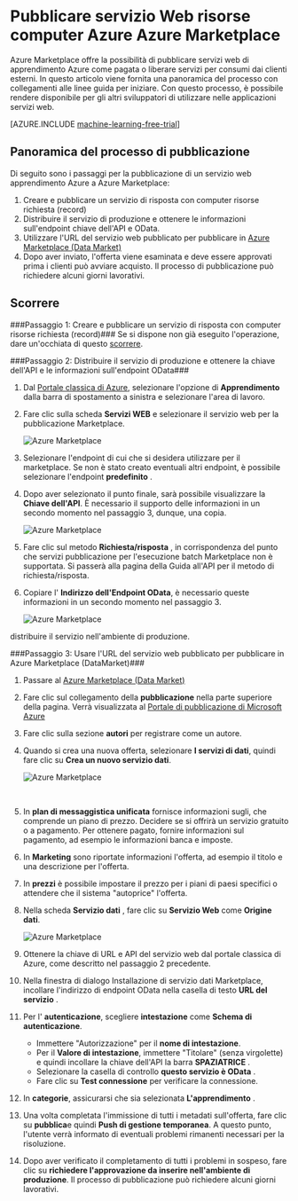 <properties 
    pageTitle="Pubblicare apprendimento servizio a Azure Marketplace web | Microsoft Azure" 
    description="Come pubblicare il servizio Web di Azure Machine Learning a Azure Marketplace" 
    services="machine-learning" 
    documentationCenter="" 
    authors="BharathS" 
    manager="jhubbard" 
    editor="cgronlun"/>

<tags 
    ms.service="machine-learning" 
    ms.workload="data-services" 
    ms.tgt_pltfrm="na" 
    ms.devlang="na" 
    ms.topic="article" 
    ms.date="09/08/2016" 
    ms.author="bharaths"/>

# <a name="publish-azure-machine-learning-web-service-to-the-azure-marketplace"></a>Pubblicare servizio Web risorse computer Azure Azure Marketplace 

Azure Marketplace offre la possibilità di pubblicare servizi web di apprendimento Azure come pagata o liberare servizi per consumi dai clienti esterni. In questo articolo viene fornita una panoramica del processo con collegamenti alle linee guida per iniziare. Con questo processo, è possibile rendere disponibile per gli altri sviluppatori di utilizzare nelle applicazioni servizi web.


[AZURE.INCLUDE [machine-learning-free-trial](../../includes/machine-learning-free-trial.md)]

## <a name="overview-of-the-publishing-process"></a>Panoramica del processo di pubblicazione 

Di seguito sono i passaggi per la pubblicazione di un servizio web apprendimento Azure a Azure Marketplace:

1. Creare e pubblicare un servizio di risposta con computer risorse richiesta (record)
2. Distribuire il servizio di produzione e ottenere le informazioni sull'endpoint chiave dell'API e OData.
3. Utilizzare l'URL del servizio web pubblicato per pubblicare in [Azure Marketplace (Data Market)](https://publish.windowsazure.com/workspace/) 
4. Dopo aver inviato, l'offerta viene esaminata e deve essere approvati prima i clienti può avviare acquisto. Il processo di pubblicazione può richiedere alcuni giorni lavorativi. 

## <a name="walk-through"></a>Scorrere
###<a name="step-1-create-and-publish-a-machine-learning-request-response-service-rrs"></a>Passaggio 1: Creare e pubblicare un servizio di risposta con computer risorse richiesta (record)###
 Se si dispone non già eseguito l'operazione, dare un'occhiata di questo [scorrere](machine-learning-walkthrough-5-publish-web-service.md).

###<a name="step-2-deploy-the-service-to-production-and-obtain-the-api-key-and-odata-endpoint-information"></a>Passaggio 2: Distribuire il servizio di produzione e ottenere la chiave dell'API e le informazioni sull'endpoint OData###
1. Dal [Portale classica di Azure](http://manage.windowsazure.com), selezionare l'opzione di **Apprendimento** dalla barra di spostamento a sinistra e selezionare l'area di lavoro. 

2. Fare clic sulla scheda **Servizi WEB** e selezionare il servizio web per la pubblicazione Marketplace.

    ![Azure Marketplace][workspace]

3. Selezionare l'endpoint di cui che si desidera utilizzare per il marketplace. Se non è stato creato eventuali altri endpoint, è possibile selezionare l'endpoint **predefinito** .

4. Dopo aver selezionato il punto finale, sarà possibile visualizzare la **Chiave dell'API**. È necessario il supporto delle informazioni in un secondo momento nel passaggio 3, dunque, una copia.

    ![Azure Marketplace][apikey]

5. Fare clic sul metodo **Richiesta/risposta** , in corrispondenza del punto che servizi pubblicazione per l'esecuzione batch Marketplace non è supportata. Si passerà alla pagina della Guida all'API per il metodo di richiesta/risposta.

6. Copiare l' **Indirizzo dell'Endpoint OData**, è necessario queste informazioni in un secondo momento nel passaggio 3.

    ![Azure Marketplace][odata]




distribuire il servizio nell'ambiente di produzione.



###<a name="step-3-use-the-url-of-the-published-web-service-to-publish-to-azure-marketplace-datamarket"></a>Passaggio 3: Usare l'URL del servizio web pubblicato per pubblicare in Azure Marketplace (DataMarket)###

1.  Passare al [Azure Marketplace (Data Market)](http://datamarket.azure.com/home) 
2.  Fare clic sul collegamento della **pubblicazione** nella parte superiore della pagina. Verrà visualizzata al [Portale di pubblicazione di Microsoft Azure](https://publish.windowsazure.com)
3.  Fare clic sulla sezione **autori** per registrare come un autore.
4.  Quando si crea una nuova offerta, selezionare **I servizi di dati**, quindi fare clic su **Crea un nuovo servizio dati**. 
 
    ![Azure Marketplace][image1]

    <br />


5.  In **plan di messaggistica unificata** fornisce informazioni sugli, che comprende un piano di prezzo. Decidere se si offrirà un servizio gratuito o a pagamento. Per ottenere pagato, fornire informazioni sul pagamento, ad esempio le informazioni banca e imposte.

6.  In **Marketing** sono riportate informazioni l'offerta, ad esempio il titolo e una descrizione per l'offerta.

7.  In **prezzi** è possibile impostare il prezzo per i piani di paesi specifici o attendere che il sistema "autoprice" l'offerta.

8. Nella scheda **Servizio dati** , fare clic su **Servizio Web** come **Origine dati**.

    ![Azure Marketplace][image2]

9.  Ottenere la chiave di URL e API del servizio web dal portale classica di Azure, come descritto nel passaggio 2 precedente.

10. Nella finestra di dialogo Installazione di servizio dati Marketplace, incollare l'indirizzo di endpoint OData nella casella di testo **URL del servizio** .

11. Per l' **autenticazione**, scegliere **intestazione** come **Schema di autenticazione**.

    - Immettere "Autorizzazione" per il **nome di intestazione**.
    - Per il **Valore di intestazione**, immettere "Titolare" (senza virgolette) e quindi incollare la chiave dell'API la barra **SPAZIATRICE** .
    - Selezionare la casella di controllo **questo servizio è OData** .
    - Fare clic su **Test connessione** per verificare la connessione.

12. In **categorie**, assicurarsi che sia selezionata **L'apprendimento** .

13. Una volta completata l'immissione di tutti i metadati sull'offerta, fare clic su **pubblica**e quindi **Push di gestione temporanea**. A questo punto, l'utente verrà informato di eventuali problemi rimanenti necessari per la risoluzione.

14. Dopo aver verificato il completamento di tutti i problemi in sospeso, fare clic su **richiedere l'approvazione da inserire nell'ambiente di produzione**. Il processo di pubblicazione può richiedere alcuni giorni lavorativi. 


[image1]:./media/machine-learning-publish-web-service-to-azure-marketplace/image1.png
[image2]:./media/machine-learning-publish-web-service-to-azure-marketplace/image2.png
[workspace]:./media/machine-learning-publish-web-service-to-azure-marketplace/selectworkspace.png
[apikey]:./media/machine-learning-publish-web-service-to-azure-marketplace/apikey.png
[odata]:./media/machine-learning-publish-web-service-to-azure-marketplace/odata.png
 

